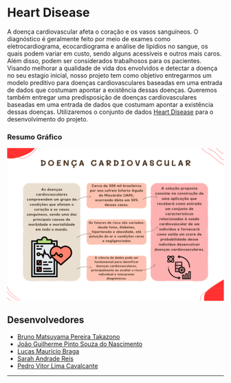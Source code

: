 # Heart Disease

A doença cardiovascular afeta o coração e os vasos sanguíneos. O diagnóstico é geralmente feito por meio de exames como eletrocardiograma, ecocardiograma e análise de lipídios no sangue, os quais podem variar em custo, sendo alguns acessíveis e outros mais caros. Além disso, podem ser considerados trabalhosos para os pacientes. Visando melhorar a qualidade de vida dos envolvidos e detectar a doença no seu estagio inicial, nosso projeto tem como objetivo entregarmos um modelo preditivo para doenças cardiovasculares baseadas em uma entrada de dados que costumam apontar a existência dessas doenças. Queremos também entregar uma predisposição de doenças cardiovasculares baseadas em uma entrada de dados que costumam apontar a existência dessas doenças. Utilizaremos o conjunto de dados [Heart Disease](https://www.kaggle.com/datasets/mexwell/heart-disease-dataset) para o desenvolvimento do projeto. 

### Resumo Gráfico
![resumo-gráfico](graphical_abstract.png)

## Desenvolvedores
 - [Bruno Matsuyama Pereira Takazono](https://github.com/brunotakazono/brunotakazono)
 - [João Guilherme Pinto Souza do Nascimento]()
 - [Lucas Maurício Braga](https://github.com/LuksMB)
 - [Sarah Andrade Reis]()
 - [Pedro Vitor Lima Cavalcante](https://github.com/pedrovlcavalcante)
---
